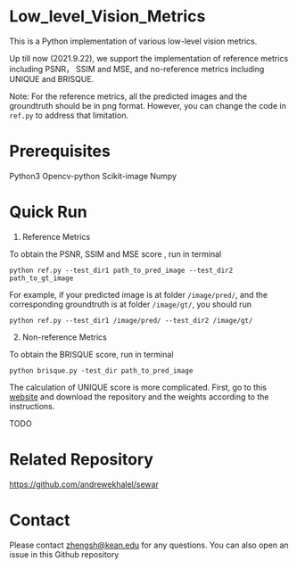 # Low_level_Vision_Metrics
This is a Python implementation of various low-level vision metrics. 

Up till now (2021.9.22), we support the implementation of reference metrics including PSNR， SSIM and MSE, and no-reference metrics including UNIQUE and BRISQUE.

Note: For the reference metrics, all the predicted images and the groundtruth should be in png format. However, you can change the code in `ref.py` to address that limitation. 

# Prerequisites
Python3
Opencv-python
Scikit-image
Numpy

# Quick Run
1. Reference Metrics

To obtain the PSNR, SSIM and MSE score , run in terminal
```
python ref.py --test_dir1 path_to_pred_image --test_dir2 path_to_gt_image
```

For example, if your predicted image is at folder `/image/pred/`, and the corresponding groundtruth is at folder `/image/gt/`, you should run
```
python ref.py --test_dir1 /image/pred/ --test_dir2 /image/gt/
```

2. Non-reference Metrics

To obtain the BRISQUE score, run in terminal
```
python brisque.py -test_dir path_to_pred_image
```

The calculation of UNIQUE score is more complicated. 
First, go to this [website](https://github.com/zwx8981/UNIQUE) and download the repository and the weights according to the instructions.

TODO

# Related Repository
https://github.com/andrewekhalel/sewar

# Contact
Please contact zhengsh@kean.edu for any questions. You can also open an issue in this Github repository
